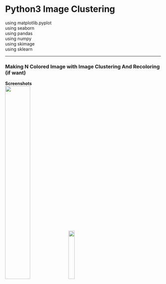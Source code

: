 # Python3 Image Clustering
using matplotlib.pyplot<br/>
using seaborn<br/>
using pandas<br/>
using numpy<br/>
using skimage<br/>
using sklearn<br/>
<hr/>

### Making N Colored Image with Image Clustering And Recoloring (if want)
<b>Screenshots<br/>
<img width="40%" src="https://user-images.githubusercontent.com/30307587/45668428-aa638d80-bb57-11e8-96ad-5708a8220ebd.png">
<img width="20%" src="https://user-images.githubusercontent.com/30307587/45668483-db43c280-bb57-11e8-9d62-784a60006fe1.png">

